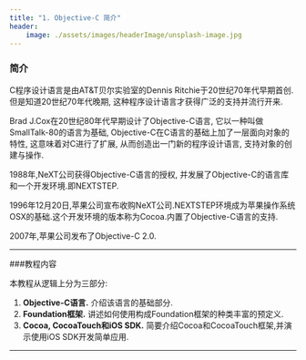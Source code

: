 ```yaml
---
title: "1. Objective-C 简介"
header:
	image: ./assets/images/headerImage/unsplash-image.jpg
---
```

### 简介

C程序设计语言是由AT&T贝尔实验室的Dennis Ritchie于20世纪70年代早期首创.但是知道20世纪70年代晚期, 这种程序设计语言才获得广泛的支持并流行开来.
    
Brad J.Cox在20世纪80年代早期设计了Objective-C语言, 它以一种叫做SmallTalk-80的语言为基础, Objective-C在C语言的基础上加了一层面向对象的特性, 这意味着对C进行了扩展, 从而创造出一门新的程序设计语言, 支持对象的创建与操作.
    
1988年,NeXT公司获得Objective-C语言的授权, 并发展了Objective-C的语言库和一个开发环境.即NEXTSTEP.
	
1996年12月20日,苹果公司宣布收购NeXT公司.NEXTSTEP环境成为苹果操作系统OSX的基础.这个开发环境的版本称为Cocoa.内置了Objective-C语言的支持.
	
2007年,苹果公司发布了Objective-C 2.0.
	
***

###教程内容

本教程从逻辑上分为三部分:
	
1. **Objective-C语言.** 介绍该语言的基础部分.
2. **Foundation框架.** 讲述如何使用构成Foundation框架的种类丰富的预定义.
3. **Cocoa, CocoaTouch和iOS SDK.** 简要介绍Cocoa和CocoaTouch框架,并演示使用iOS SDK开发简单应用.
	
***


